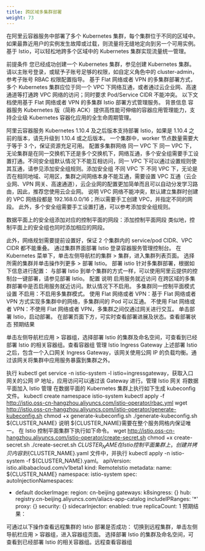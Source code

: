 ```yaml
---
title: 跨区域多集群部署
weight: 73
---
```


在阿里云容器服务中部署了多个 Kubernetes 集群，每个集群位于不同的区域中。 如果最靠近用户的实例发生故障或过载，则流量将无缝地定向到另一个可用实例。基于 Istio，可以轻松地跨多个区域中的 Kubernetes 集群实现流量统一管理。

前提条件
您已经成功创建一个 Kubernetes 集群，参见创建 Kubernetes 集群。
请以主账号登录，或赋予子账号足够的权限，如自定义角色中的 cluster-admin，参考子账号 RBAC 权限配置指导。
基于 Flat 网络或者 VPN 的多集群部署方式，多个 Kubernetes 集群应位于同一个 VPC 下网络互通，或者通过云企业网、高速通道等打通跨 VPC 网络的访问；同时要求 Pod/Service CIDR 不能冲突。
以下文档使用基于 Flat 网络或者 VPN 的多集群 Istio 部署方式管理服务。
背景信息
容器服务 Kubernetes 版（简称 ACK）提供高性能可伸缩的容器应用管理能力，支持企业级 Kubernetes 容器化应用的全生命周期管理。

阿里云容器服务 Kubernetes 1.10.4 及之后版本支持部署 Istio，如果是 1.10.4 之前的版本，请先升级到 1.10.4 或之后版本。
一个集群中，worker 节点数量需要大于等于 3 个，保证资源充足可用。
配置多集群网络
同一 VPC 下
同一 VPC 下，无论集群是在同一交换机下还是多个交换机下，网络互通，多个安全组需要手工设置打通。不同安全组默认情况下不能互相访问，同一 VPC 下可以通过设置规则使其互通，请参见添加安全组规则。添加安全组
不同 VPC 下
不同 VPC 下，无论是否在相同地域、可用区，集群之间网络本身不能互通，需要设置 VPC 互通（云企业网、VPN 网关、高速通道），云企业网的配置更加简单而且可以自动分发学习路由，因此，推荐您使用云企业网。
说明 VPC 网络不能冲突，默认建立集群时创建的 VPC 网络段都是 192.168.0.0/16；所以需要手工创建 VPC，并指定不同的网段。
此外，多个安全组需要手工设置打通，可以参考添加安全组规则。

数据平面上的安全组添加对应的控制平面的网段：添加控制平面网段
类似地，控制平面上的安全组也同时添加相应的网段。

此外，网络规划需要提前设置好，保证 2 个集群内的 service/pod CIDR、VPC CIDR 都不能重叠。
通过集群界面部署 Istio
登录容器服务管理控制台。
在 Kubernetes 菜单下，单击左侧导航栏的集群 > 集群，进入集群列表页面。
选择所需的集群并单击操作列更多 > 部署 Istio。
部署 istio
针对多集群部署，根据如下信息进行配置：
与部署 Istio 到单个集群的方式一样，可以使用阿里云提供的控制台一键部署，请参见部署 Istio。
配置 说明
启用服务就近访问 在跨区域的多集群部署中是否启用服务就近访问。默认情况下不启用。
多集群同一控制平面模式设置
不启用：不启用多集群模式。
使用 Flat 网络或者 VPN：基于 Flat 网络或者 VPN 方式实现多集群中的网络，多集群间的 Pod 可以互通。
不使用 Flat 网络或者 VPN：不使用 Flat 网络或者 VPN，多集群之间仅通过网关进行交互。
单击部署 Istio，启动部署。
在部署页面下方，可实时查看部署进展及状态。查看部署状态
预期结果

单击左侧导航栏应用 > 容器组，选择部署 Istio 的集群及命名空间，可查看到已经部署 Istio 的相关容器组。查看容器组
管理 Istio Ingress Gateway
上述部署 Istio 之后，包含一个入口网关 Ingress Gateway，该网关使用公网 IP 的负载均衡。通过该网关将集群中应用服务暴露到集群之外。

执行 kubectl get service -n istio-system -l istio=ingressgateway，获取入口网关的公网 IP 地址，应用访问可以通过该 Gateway 进行。管理 Istio 网关
将数据平面加入 Istio 管理
在数据平面的 Kubernetes 集群上执行如下生成 kubeconfig 文件。
kubectl create namespace istio-system
kubectl apply -f http://istio.oss-cn-hangzhou.aliyuncs.com/istio-operator/rbac.yml
wget http://istio.oss-cn-hangzhou.aliyuncs.com/istio-operator/generate-kubeconfig.sh
chmod +x generate-kubeconfig.sh
./generate-kubeconfig.sh ${CLUSTER_NAME}
说明 ${CLUSTER_NAME}需要在整个服务网格内保证唯一。
在 Istio 控制平面集群下执行如下命令。
wget http://istio.oss-cn-hangzhou.aliyuncs.com/istio-operator/create-secret.sh
chmod +x create-secret.sh
./create-secret.sh ${CLUSTER_NAME}
在Istio控制平面集群上，创建并拷贝内容到${CLUSTER_NAME}.yaml 文件中，并执行 kubectl apply -n istio-system -f ${CLUSTER_NAME}.yaml。
apiVersion: istio.alibabacloud.com/v1beta1
kind: RemoteIstio
metadata:
  name: ${CLUSTER_NAME}
namespace: istio-system
spec:
autoInjectionNamespaces:

- default
  dockerImage:
  region: cn-beijing
  gateways:
  k8singress: {}
  hub: registry.cn-beijing.aliyuncs.com/aliacs-app-catalog
  includeIPRanges: '\*'
  proxy: {}
  security: {}
  sidecarInjector:
  enabled: true
  replicaCount: 1
  预期结果：

可通过以下操作查看远程集群的 Istio 部署是否成功：
切换到远程集群，单击左侧导航栏应用 > 容器组，进入容器组页面。
选择部署 Istio 的集群及命名空间，可查看到已经部署 Istio 的相关容器组。远程查看容器组
